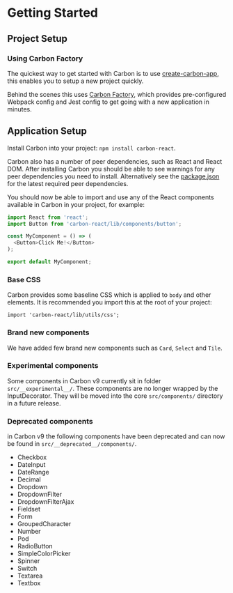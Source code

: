 # Getting Started

## Project Setup

### Using Carbon Factory

The quickest way to get started with Carbon is to use [create-carbon-app](https://github.com/sage/create-carbon-app), this enables you to setup a new project quickly.

Behind the scenes this uses [Carbon Factory](https://github.com/sage/carbon-factory), which provides pre-configured Webpack config and Jest config to get going with a new application in minutes.

## Application Setup

Install Carbon into your project: `npm install carbon-react`.

Carbon also has a number of peer dependencies, such as React and React DOM. After installing Carbon you should be able to see warnings for any peer dependencies you need to install. Alternatively see the [package.json](https://github.com/Sage/carbon/blob/master/package.json) for the latest required peer dependencies.

You should now be able to import and use any of the React components available in Carbon in your project, for example:

```js
import React from 'react';
import Button from 'carbon-react/lib/components/button';

const MyComponent = () => (
  <Button>Click Me!</Button>
);

export default MyComponent;
```

### Base CSS

Carbon provides some baseline CSS which is applied to `body` and other elements. It is recommended you import this at the root of your project:

```
import 'carbon-react/lib/utils/css';
```

### Brand new components

We have added few brand new components such as `Card`, `Select` and `Tile`.

### Experimental components

Some components in Carbon v9 currently sit in folder `src/__experimental__/`. These components are no longer wrapped by the InputDecorator. They will be moved into the core `src/components/` directory in a future release.

### Deprecated components

in Carbon v9 the following components have been deprecated and can now be found in `src/__deprecated__/components/`.
* Checkbox
* DateInput
* DateRange
* Decimal
* Dropdown
* DropdownFilter
* DropdownFilterAjax
* Fieldset
* Form
* GroupedCharacter
* Number
* Pod
* RadioButton
* SimpleColorPicker
* Spinner
* Switch
* Textarea
* Textbox